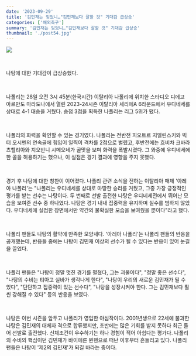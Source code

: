 ```yaml
---
date: '2023-09-29'
title: '김민재는 잊었니…"김민재보다 잘할 것" 기대감 급상승'
categories: ['해외축구']
summary: '김민재는 잊었니…"김민재보다 잘할 것" 기대감 급상승'
thumbnail: './post54.jpg'
---
```


![](https://imgnews.pstatic.net/image/411/2023/09/29/0000035199_001_20230929190101361.jpg?type=w647)

<br />

나탕에 대한 기대감이 급상승했다.

<br />

나폴리는 28일 오전 3시 45분(한국시간) 이탈리아 나폴리에 위치한 스타디오 디에고 아르만도 마라도나에서 열린 2023-24시즌 이탈리아 세리에A 6라운드에서 우디네세를 상대로 4-1 대승을 거뒀다. 승점 3점을
획득한 나폴리는 리그 5위가 됐다.

<br />

나폴리의 화력을 확인할 수 있는 경기였다. 나폴리는 전반전 피오트르 지엘린스키와 빅터 오시멘의 연속골에 힘입어 일찍이 격차를 2점으로 벌렸고, 후반전에는 흐비차 크바라츠헬리아와 지오반니 시메오네가 골맛을 보며 화력을 폭발시켰다. 그 와중에 우디네세에 한 골을 허용하기는 했으나, 이 실점은 경기 결과에 영향을 주지 못했다.

<br />

경기 후 나탕에 대한 칭찬이 이어졌다. 나폴리 관련 소식을 전하는 이탈리아 매체 '아레아 나폴리'는 "나폴리는 우디네세를 상대로 마땅한 승리를 거뒀고, 그중 가장 긍정적인 평가를 받는 선수는 나탕이다. 두 번째로 선발 출전한 나탕은 우디네세전에서 뛰어난 모습을 보여준 선수 중 하나였다. 나탕은 경기 내내 집중력을 유지하며 실수를 범하지 않았다. 우디네세에 실점한 장면에서만 약간의 불확실한 모습을 보여줬을 뿐이다"라고 했다.

<br />

나폴리 팬들도 나탕의 활약에 만족한 모양새다. '아레아 나폴리'는 나폴리 팬들의 반응을 공개했는데, 반응들 중에는 나탕이 김민재 이상의 선수가 될 수 있다는 반응이 있어 눈길을 끌었다.

<br />

나폴리 팬들은 "나탕이 정말 멋진 경기를 펼쳤다, 그는 괴물이다", "정말 좋은 선수다", "나탕의 수비는 티아고 실바가 생각나게 한다", "나탕이 우리의 새로운 김민재가 될 수 있다", "단단하고 집중력이 있는 선수다", "나탕을 성장시켜야 한다. 그는 김민재보다 훨씬 강해질 수 있다" 등의 반응을 보였다.

<br />

나탕은 이번 시즌을 앞두고 나폴리가 영입한 야심작이다. 2001년생으로 22세에 불과한 나탕은 김민재의 대체자 격으로 합류했지만, 초반에는 많은 기회를 받지 못하다 최근 들어 선발로 출전했다. 신체조건이 우수하기는 하나 경험이 적어 아쉽다는 평가다. 나폴리의 수비의 핵심이던 김민재가 바이에른 뮌헨으로 떠난 이후부터 흔들리고 있다. 나폴리 팬들은 나탕이 '제2의 김민재'가 되길 바라는 중이다.

<br />
